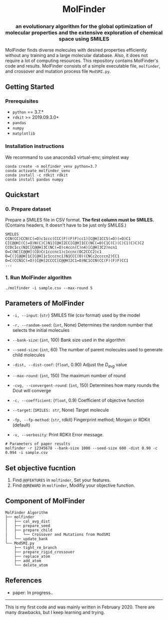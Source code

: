 <!---
Copyright 2021 Yong-beom Kwon and Ju-yong Lee. All rights reserved.
-->

<h1 align="center">
<p>MolFinder
</h1>

<h3 align="center">
<p>an evolutionary algorithm for the global optimization of molecular properties and the extensive exploration of chemical space using SMILES
</h3>

MolFinder finds diverse molecules with desired properties efficiently without any training and a large molecular database. Also, it does not require a lot of computing resources. This repository contains MolFinder's code and results. MolFinder consists of a simple executable file, `molfinder`, and crossover and mutation process file `ModSMI.py`.

## Getting Started
### Prerequisites
* `python` == 3.7.*
* `rdkit` >= 2019.09.3.0+
* `pandas`
* `numpy`
* `matplotlib`

### Installation instructions
We recommand to use anaconda3 virtual-env; simplest way
```
conda create -n molfinder_venv python=3.7
conda activate molfinder_venv
conda install -c rdkit rdkit
conda install pandas numpy
```

## Quickstart
### 0. Prepare dataset
Prepare a SMILES file in CSV format. **The first column must be SMILES.**  
(Contains headers, It doesn't have to be just only SMILES.)
```
SMILES
CCN(CC)CCN(C(=O)c1ccc(CCC(F)(F)F)cc1)[C@H]1CCS(=O)(=O)C1
C[C@@H](C(=O)N(C)C)N1[C@H]2CC[C@H]1CC(NC(=O)C1C(C)(C)C1(C)C)C2
CCOc1cc(N2C[C@@H]3C(NC(=O)c4ccn(C)n4)[C@H]3C2)ncn1
O=C(NC[C@@H](CO)Cc1cccnc1)c1ccnc(OC2CCC2)c1
O=C([C@@H]1C[C@H]1c1cccnc1)N1CCC(O)(CNCc2ccccn2)CC1
O=C(CCN1C(=O)[C@H]2CCCC[C@@H]2C1=O)NC1CCN(CC(F)(F)F)CC1
...
```

### 1. Run MolFinder algorithm
```
./molfinder -i sample.csv --max-round 5
```

## Parameters of MolFinder
* `-i, --input`: (`str`) SMILES file (csv format) used by the model
* `-r, --random-seed`: (`int`, None) Determines the random number that selects the initial molecules
  
* `--bank-size`: (`int`, 100) Bank size used in the algorithm 
* `--seed-size`: (`int`, 60) The number of parent molecules used to generate child molecules
  
* `-dist, --dist-coef`: (`float`, 0.90) Adjust the $D_{avg}$ value

* `--max-round`: (`int`, 150) The maximum number of round
* `-cvg, --convergent-round`: (`int`, 150) Determines how many rounds the Dcut will converge
  
* `-c, --coefficient`: (`float`, 0.9) Coefficient of objective function
* `--target`: (`SMILES: str`, None) Target molecule 

* `-fp, --fp-method`: (`str`, rdkit) Fingerprint method; Morgan or RDKit (default)

* `-v, --verbosity`: Print RDKit Error message.

```shell
# Parameters of paper results
molfinder -r 12345678 --bank-size 1000 --seed-size 600 -dist 0.90 -c 0.994 -i sample.csv
```

## Set objective fucntion
1. Find `@@FEATURES` in `molfinder`, Set your features.
2. Find `@@REWARD` in `molfinder`, Modifiy your objective function.

## Component of MolFinder
```
MolFinder Algorithm
├── molfinder
│   ├── cal_avg_dist
│   ├── prepare_seed
│   ├── prepare_child
|   │   └── Crossover and Mutations from ModSMI
│   └── update_bank
└── ModSMI.py
    ├── tight_rm_branch
    ├── prepare_rigid_crossover
    ├── replace_atom
    ├── add_atom
    └── delete_atom
```

## References

* paper: In progress..

---
This is my first code and was mainly written in February 2020. There are many drawbacks, but I keep learning and trying.
